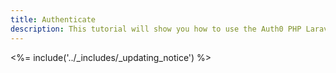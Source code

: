 ```yaml
---
title: Authenticate
description: This tutorial will show you how to use the Auth0 PHP Laravel SDK to add authentication and authorization to your API.
---
```


<%= include('../_includes/_updating_notice') %>
